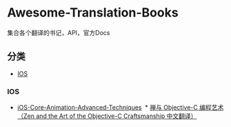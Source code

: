 # Awesome-Translation-Books
集合各个翻译的书记，API，官方Docs

## 分类
* [IOS](#IOS)

### IOS
  * [iOS-Core-Animation-Advanced-Techniques](https://github.com/AttackOnDobby/iOS-Core-Animation-Advanced-Techniques)
  * [禅与 Objective-C 编程艺术 （Zen and the Art of the Objective-C Craftsmanship 中文翻译）](https://github.com/oa414/objc-zen-book-cn)

